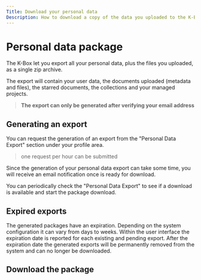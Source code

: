 ```yaml
---
Title: Download your personal data
Description: How to download a copy of the data you uploaded to the K-Box
---
```


# Personal data package

The K-Box let you export all your personal data, plus the files you uploaded, as a single zip archive.

The export will contain your user data, the documents uploaded (metadata and files), 
the starred documents, the collections and your managed projects.

> **The export can only be generated after verifying your email address**

## Generating an export

You can request the generation of an export from the "Personal Data Export" section under your profile area.

> one request per hour can be submitted

Since the generation of your personal data export can take some time, you will receive an email 
notification once is ready for download.

You can periodically check the "Personal Data Export" to see if a download is available and start the
package download.

## Expired exports

The generated packages have an expiration. Depending on the system configuration it can vary from days to weeks.
Within the user interface the expiration date is reported for each existing and pending export. After
the expiration date the generated exports will be permanently removed from the system and can no 
longer be downloaded.

## Download the package


